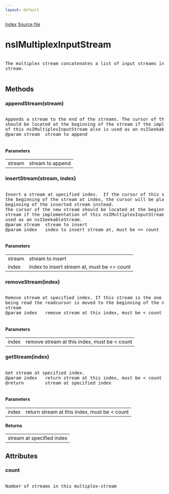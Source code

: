 ```yaml
---
layout: default
---
```

<div id='links'><a href="../index.html">Index</a>
<a href="http://dxr.mozilla.org/mozilla-central/source/xpcom/io/nsIMultiplexInputStream.idl">Source file</a>
</div>

# nsIMultiplexInputStream #
<pre>  
The multiplex stream concatenates a list of input streams into a single  
stream.  
  
</pre>
## Methods ##

### appendStream(stream) ###
<pre>  
Appends a stream to the end of the streams. The cursor of the stream  
should be located at the beginning of the stream if the implementation  
of this nsIMultiplexInputStream also is used as an nsISeekableStream.  
@param stream  stream to append  
  
</pre>
#### Parameters ####

<table>

<tr>
<td>stream</td>
<td>stream to append  
</td>
</tr>

</table>

### insertStream(stream, index) ###
<pre>  
Insert a stream at specified index.  If the cursor of this stream is at  
the beginning of the stream at index, the cursor will be placed at the  
beginning of the inserted stream instead.  
The cursor of the new stream should be located at the beginning of the  
stream if the implementation of this nsIMultiplexInputStream also is  
used as an nsISeekableStream.  
@param stream  stream to insert  
@param index   index to insert stream at, must be <= count  
  
</pre>
#### Parameters ####

<table>

<tr>
<td>stream</td>
<td>stream to insert  
</td>
</tr>

<tr>
<td>index</td>
<td>index to insert stream at, must be <= count  
</td>
</tr>

</table>

### removeStream(index) ###
<pre>  
Remove stream at specified index. If this stream is the one currently  
being read the readcursor is moved to the beginning of the next  
stream  
@param index   remove stream at this index, must be < count  
  
</pre>
#### Parameters ####

<table>

<tr>
<td>index</td>
<td>remove stream at this index, must be < count  
</td>
</tr>

</table>

### getStream(index) ###
<pre>  
Get stream at specified index.  
@param index   return stream at this index, must be < count  
@return        stream at specified index  
  
</pre>
#### Parameters ####

<table>

<tr>
<td>index</td>
<td>return stream at this index, must be < count  
</td>
</tr>

</table>

#### Returns ####

<table>

<tr>
<td>stream at specified index  
</td>
</tr>

</table>

## Attributes ##

### count ###
<pre>  
Number of streams in this multiplex-stream  
  
</pre>